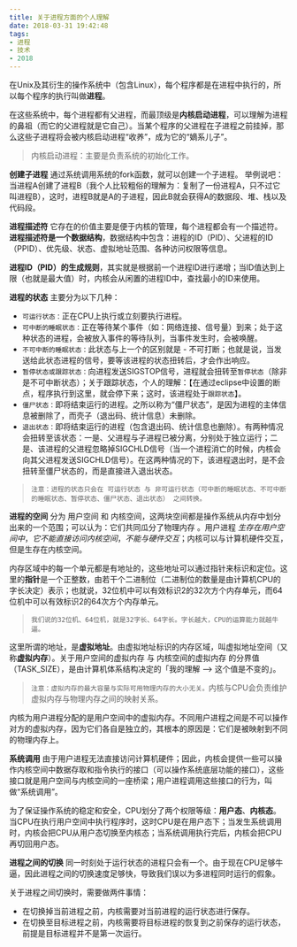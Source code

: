 ```yaml
---
title: 关于进程方面的个人理解
date: 2018-03-31 19:42:48
tags:
- 进程
- 技术
- 2018
---
```


在Unix及其衍生的操作系统中（包含Linux），每个程序都是在进程中执行的，所以每个程序的执行叫做**进程**。

在这些系统中，每个进程都有父进程，而最顶级是**内核启动进程**，可以理解为进程的鼻祖（而它的父进程就是它自己）。当某个程序的父进程在子进程之前挂掉，那么这些子进程将会被内核启动进程“收养”，成为它的“嫡系儿子”。

> 内核启动进程：主要是负责系统的初始化工作。

**创建子进程** 通过系统调用系统的fork函数，就可以创建一个子进程。
举例说吧：当进程A创建了进程B（我个人比较粗俗的理解为：复制了一份进程A，只不过它叫进程B），这时，进程B就是A的子进程，因此B就会获得A的数据段、堆、栈以及代码段。

<!-- more -->

**进程描述符**  它存在的价值主要是便于内核的管理，每个进程都会有一个描述符。**进程描述符是一个数据结构**，数据结构中包含：进程的ID（PID）、父进程的ID（PPID）、优先级、状态、虚拟地址范围、各种访问权限等信息。

**进程ID（PID）的生成规则**，其实就是根据前一个进程ID进行递增；当ID值达到上限（也就是最大值）时，内核会从闲置的进程ID中，查找最小的ID来使用。

**进程的状态** 主要分为以下几种：
- `可运行状态：`正在CPU上执行或立刻要执行进程。
- `可中断的睡眠状态：`正在等待某个事件（如：网络连接、信号量）到来；处于这种状态的进程，会被放入事件的等待队列，当事件发生时，会被唤醒。
- `不可中断的睡眠状态：`此状态与上一个的区别就是 - 不可打断；也就是说，当发送给此状态进程的信号，要等该进程的状态扭转后，才会作出响应。
- `暂停状态或跟踪状态：`向进程发送SIGSTOP信号，进程就会扭转至`暂停状态`（除非是不可中断状态）；关于跟踪状态，个人的理解：【在通过eclipse中设置的断点，程序执行到这里，就会停下来；这时，该进程处于`跟踪状态`】。
- `僵尸状态：`即将结束运行的进程。之所以称为“僵尸状态”，是因为进程的主体信息被删除了，而壳子（退出码、统计信息）未删除。
- `退出状态：`即将结束运行的进程（包含退出码、统计信息也删除）。有两种情况会扭转至该状态：一是、父进程与子进程已被分离，分别处于独立运行；二是、该进程的父进程忽略掉SIGCHLD信号（当一个进程消亡的时候，内核会向其父进程发送SIGCHLD信号）。在这两种情况的下，该进程退出时，是不会扭转至僵尸状态的，而是直接进入退出状态。

> `注意：进程的状态只会在 可运行状态 与 非可运行状态（可中断的睡眠状态、不可中断的睡眠状态、暂停状态、僵尸状态、退出状态） 之间转换。`

**进程的空间** 分为 用户空间 和 内核空间，这两块空间都是操作系统从内存中划分出来的一个范围；可以认为：它们共同瓜分了物理内存 。用户进程 *生存在用户空间中*，*它不能直接访问内核空间*，*不能与硬件交互*；内核可以与计算机硬件交互，但是生存在内核空间。

内存区域中的每一个单元都是有地址的，这些地址可以通过指针来标识和定位。这里的**指针**是一个正整数，由若干个二进制位（二进制位的数量是由计算机CPU的字长决定）表示；也就说，32位机中可以有效标识2的32次方个内存单元，而64位机中可以有效标识2的64次方个内存单元。

> `我们说的32位机、64位机，就是32字长、64字长。字长越大，CPU的运算能力就越牛逼。`

这里所谓的地址，是**虚拟地址**。由虚拟地址标识的内存区域，叫虚拟地址空间（又称**虚拟内存**）。关于用户空间的虚拟内存 与 内核空间的虚拟内存 的分界值（TASK_SIZE），是由计算机体系结构决定的「我的理解 --> 这个值是不变的」。

> `注意：虚拟内存的最大容量与实际可用物理内存的大小无关。`内核与CPU会负责维护虚拟内存与物理内存之间的映射关系。

内核为用户进程分配的是用户空间中的虚拟内存。不同用户进程之间是不可以操作对方的虚拟内存，因为它们各自是独立的，其根本的原因是：它们是被映射到不同的物理内存上。

**系统调用** 由于用户进程无法直接访问计算机硬件；因此，内核会提供一些可以操作内核空间中数据存取和指令执行的接口（可以操作系统底层功能的接口），这些接口就是用户空间与内核空间的一座桥梁；用户进程调用这些接口的行为，叫做“系统调用”。

为了保证操作系统的稳定和安全，CPU划分了两个权限等级：**用户态**、**内核态**。当CPU在执行用户空间中执行程序时，这时CPU是在用户态下；当发生系统调用时，内核会把CPU从用户态切换至内核态；当系统调用执行完后，内核会把CPU再切回用户态。

**进程之间的切换** 同一时刻处于运行状态的进程只会有一个。由于现在CPU足够牛逼，因此进程之间的切换速度足够快，导致我们误以为多进程同时运行的假象。

关于进程之间切换时，需要做两件事情：
- 在切换掉当前进程之前，内核需要对当前进程的运行状态进行保存。
- 在切换至目标进程之前，内核需要将目标进程的恢复到之前保存的运行状态，前提是目标进程并不是第一次运行。

